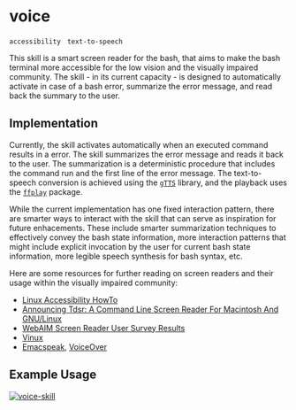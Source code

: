 # voice

`accessibility` &nbsp; `text-to-speech`

This skill is a smart screen reader for the bash, that aims to make the bash terminal more accessible for 
the low vision and the visually impaired community. The skill - in its current capacity - is designed to 
automatically activate in case of a bash error, summarize the error message, and read back the summary
to the user. 


## Implementation

Currently, the skill activates automatically when an executed command results in a error. The skill 
summarizes the error message and reads it back to the user. The summarization is a deterministic 
procedure that includes the command run and the first line of the error message. The text-to-speech
conversion is achieved using the [`gTTS`](https://github.com/pndurette/gTTS) library, and the playback
uses the [`ffplay`](https://ffmpeg.org/ffplay.html) package.

While the current implementation has one fixed interaction pattern, there are smarter ways to interact 
with the skill that can serve as inspiration for future enhacements. These include smarter summarization 
techniques to effectively convey the bash state information, more interaction patterns that might include 
explicit invocation by the user for current bash state information, more legible speech synthesis for bash 
syntax, etc.

Here are some resources for further reading on screen readers and their usage within the visually
impaired community:
- [Linux Accessibility HowTo](https://www.tldp.org/HOWTO/Accessibility-HOWTO/visual.html)
- [Announcing Tdsr: A Command Line Screen Reader For Macintosh And GNU/Linux
](https://www.applevis.com/blog/announcing-tdsr-command-line-screen-reader-macintosh-and-gnulinux)
- [WebAIM Screen Reader User Survey Results](https://webaim.org/projects/screenreadersurvey8/)
- [Vinux](https://wiki.vinuxproject.org/)
- [Emacspeak](http://emacspeak.sourceforge.net/), [VoiceOver](https://www.apple.com/accessibility/mac/vision/)
 

## Example Usage

[![voice-skill](https://www.dropbox.com/s/tn4eyjfybf9246q/clai-voice-skill-icon.png?raw=1)](https://www.dropbox.com/s/tfzah03yxcpolqi/clai-voice-skill.mov?dl=0)
